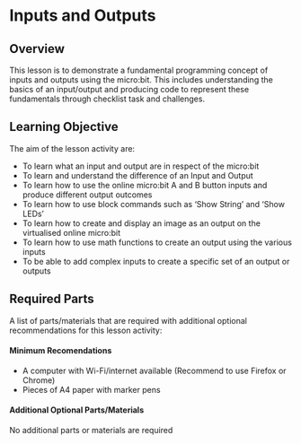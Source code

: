 # Inputs and Outputs

## Overview
This lesson is to demonstrate a fundamental programming concept of inputs and outputs using the micro:bit. This includes understanding the basics of an input/output and producing code to represent these fundamentals through checklist task and challenges.

## Learning Objective
The aim of the lesson activity are:
- To learn what an input and output are in respect of the micro:bit
- To learn and understand the difference of an Input and Output
- To learn how to use the online micro:bit A and B button inputs and produce different output outcomes
- To learn how to use block commands such as ‘Show String’ and ‘Show LEDs’
- To learn how to create and display an image as an output on the virtualised online micro:bit
- To learn how to use math functions to create an output using the various inputs
- To be able to add complex inputs to create a specific set of an output or outputs

## Required Parts
A list of parts/materials that are required with additional optional recommendations for this lesson activity:

#### Minimum Recomendations
- A computer with Wi-Fi/internet available (Recommend to use Firefox or Chrome)
- Pieces of A4 paper with marker pens

#### Additional Optional Parts/Materials
No additional parts or materials are required